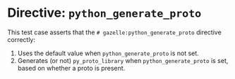 # Directive: `python_generate_proto`

This test case asserts that the `# gazelle:python_generate_proto` directive
correctly:

1.  Uses the default value when `python_generate_proto` is not set.
2.  Generates (or not) `py_proto_library` when `python_generate_proto` is set, based on whether a proto is present.

[gh-2994]: https://github.com/bazel-contrib/rules_python/issues/2994
